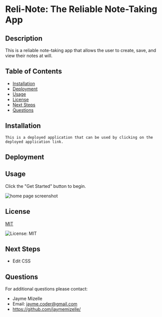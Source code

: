 

# Reli-Note: The Reliable Note-Taking App

## Description
This is a reliable note-taking app that allows the user to create, save, and view their notes at will.

## Table of Contents
  - [Installation](#installation)
  - [Deployment](#deployment)
  - [Usage](#usage)
  - [License](#license)
  - [Next Steps](#next-steps)
  - [Questions](#questions)


## Installation
``` This is a deployed application that can be used by clicking on the deployed application link. ```

## Deployment

## Usage
Click the "Get Started" button to begin.

![home page screenshot](./public/assets/images/reli-note-home.png)

## License


  [MIT](https://opensource.org/licenses/MIT)
  

  ![License: MIT](https://img.shields.io/badge/License-MIT-9cf)

## Next Steps
* Edit CSS 

## Questions
For additional questions please contact:
* Jayme Mizelle
* Email: jayme.coder@gmail.com
* https://github.com/jaymemizelle/
